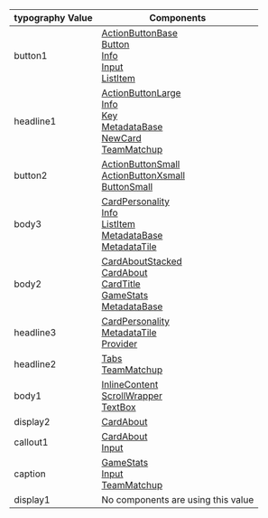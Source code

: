 typography Value | Components 
--------|-------- 
button1 | [ActionButtonBase](../?path=/docs/elements-actionbutton--base)<br>[Button](../?path=/docs/elements-button-themed--basic)<br>[Info](../?path=/docs/patterns-info--basic)<br>[Input](../?path=/docs/patterns-input--basic)<br>[ListItem](../?path=/docs/patterns-listitem--basic)
headline1 | [ActionButtonLarge](../?path=/docs/elements-actionbuttonlarge--base)<br>[Info](../?path=/docs/patterns-info--basic)<br>[Key](undefined)<br>[MetadataBase](../?path=/docs/elements-metadatabase--basic)<br>[NewCard](../?path=/docs/patterns-newcard--base)<br>[TeamMatchup](../?path=/docs/patterns-teammatchup--basic)
button2 | [ActionButtonSmall](../?path=/docs/elements-actionbuttonsmall--base)<br>[ActionButtonXsmall](../?path=/docs/elements-actionbuttonxsmall--base)<br>[ButtonSmall](undefined)
body3 | [CardPersonality](../?path=/docs/patterns-cardpersonality--base)<br>[Info](../?path=/docs/patterns-info--basic)<br>[ListItem](../?path=/docs/patterns-listitem--basic)<br>[MetadataBase](../?path=/docs/elements-metadatabase--basic)<br>[MetadataTile](../?path=/docs/elements-metadatatile--basic)
body2 | [CardAboutStacked](../?path=/docs/patterns-CardAboutStacked--about-stacked-cards)<br>[CardAbout](../?path=/docs/patterns-CardAbout--about-cards)<br>[CardTitle](../?path=/docs/patterns-cardtitle--title-and-description)<br>[GameStats](../?path=/docs/patterns-gamestats--basic)<br>[MetadataBase](../?path=/docs/elements-metadatabase--basic)
headline3 | [CardPersonality](../?path=/docs/patterns-cardpersonality--base)<br>[MetadataTile](../?path=/docs/elements-metadatatile--basic)<br>[Provider](../?path=/docs/elements-provider--basic)
headline2 | [Tabs](../?path=/docs/elements-tabbar--basic)<br>[TeamMatchup](../?path=/docs/patterns-teammatchup--basic)
body1 | [InlineContent](../?path=/docs/layout-inlinecontent--basic)<br>[ScrollWrapper](../?path=/docs/layout-scrollwrapper--basic)<br>[TextBox](../?path=/docs/elements-textbox--base)
display2 | [CardAbout](../?path=/docs/patterns-CardAbout--about-cards)
callout1 | [CardAbout](../?path=/docs/patterns-CardAbout--about-cards)<br>[Input](../?path=/docs/patterns-input--basic)
caption | [GameStats](../?path=/docs/patterns-gamestats--basic)<br>[Input](../?path=/docs/patterns-input--basic)<br>[TeamMatchup](../?path=/docs/patterns-teammatchup--basic)
display1 | No components are using this value

